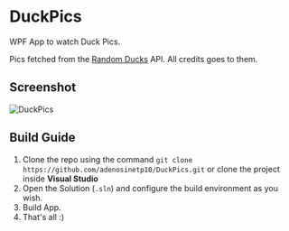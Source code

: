 # DuckPics
WPF App to watch Duck Pics.

Pics fetched from the [Random Ducks](https://random-d.uk/) API. All credits goes to them.

## Screenshot
 ![DuckPics](https://i.imgur.com/yP0nQhP.png)
 
 ## Build Guide
 
 1. Clone the repo using the command `git clone https://github.com/adenosinetp10/DuckPics.git` or clone the project inside **Visual Studio**
 2. Open the Solution (`.sln`) and configure the build environment as you wish.
 3. Build App.
 4. That's all :)
